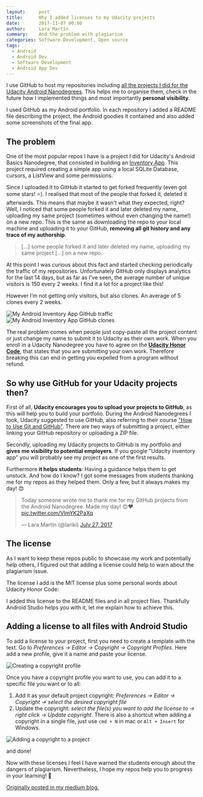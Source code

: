 ```yaml
---
layout:     post
title:      Why I added licenses to my Udacity projects
date:       2017-11-07 00:00
author:     Lara Martín
summary:    And the problem with plagiarism
categories: Software Development, Open source
tags:
  - Android
  - Android Dev
  - Software Development
  - Android App Dev
---
```



I use GitHub to host my repositories including [all the projects I did for the Udacity Android Nanodegrees](https://medium.com/udacity/a-year-of-android-ffba9f3e40b6). This helps me to organise them, check in the future how I implemented things and most importantly **personal visibility**.

I used GitHub as my Android portfolio. In each repository I added a README file describing the project, the Android goodies it contained and also added some screenshots of the final app.

## The problem

One of the most popular repos I have is a project I did for Udacity's Android Basics Nanodegree, that consisted in building an [Inventory App](https://github.com/laramartin/android_inventory). This project required creating a simple app using a local SQLite Database, cursors, a ListView and some permissions.

Since I uploaded it to GitHub it started to get forked frequently (even got some stars! ⭐). I realised that most of the people that forked it, deleted it afterwards. This means that maybe it wasn't what they expected, right? Well, I noticed that some people forked it and later deleted my name, uploading my same project (sometimes without even changing the name!) on a new repo. This is the same as downloading the repo to your local machine and uploading it to your GitHub, **removing all git history and any trace of my authorship**.

> […] some people forked it and later deleted my name, uploading my same project […] on a new repo.


At this point I was curious about this fact and started checking periodically the traffic of my repositories. Unfortunately GitHub only displays analytics for the last 14 days, but as far as I've seen, the average number of unique visitors is 150 every 2 weeks. I find it a lot for a project like this!

However I’m not getting only visitors, but also clones. An average of 5 clones every 2 weeks.

![My Android Inventory App GitHub traffic](https://thepracticaldev.s3.amazonaws.com/i/xdotkqtmrt5odqxmcwk3.png)
![My Android Inventory App GitHub clones](https://thepracticaldev.s3.amazonaws.com/i/w2d01v3soonu0a8l5ee3.png)



The real problem comes when people just copy-paste all the project content or just change my name to submit it to Udacity as their own work. When you enroll in a Udacity Nanodegree you have to agree on the [**Udacity Honor Code**](https://udacity.zendesk.com/hc/en-us/articles/210667103-What-is-the-Udacity-Honor-Code-), that states that you are submitting your own work. Therefore breaking this can end in getting you expelled from a program without refund.


## So why use GitHub for your Udacity projects then?

First of all, **Udacity encourages you to upload your projects to GitHub**, as this will help you to build your portfolio. During the Android Nanodegrees I took, Udacity suggested to use GitHub, also referring to their course ["How to Use Git and GitHub"](https://www.udacity.com/course/how-to-use-git-and-github--ud775). There are two ways of submitting a project, either linking your GitHub repository or uploading a ZIP file.

Secondly, uploading my Udacity projects to GitHub is my portfolio and **gives me visibility to potential employers**. If you google "Udacity inventory app" you will probably see my project as one of the first results.

Furthermore **it helps students**: Having a guidance helps them to get unstuck. And how do I know? I got some messages from students thanking me for my repos as they helped them. Only a few, but it always makes my day! 😍

<blockquote class="twitter-tweet" data-lang="en"><p lang="en" dir="ltr">Today someone wrote me to thank me for my GitHub projects from the Android Nanodegree. Made my day! 😍❤️ <a href="https://t.co/VImYK2PaXq">pic.twitter.com/VImYK2PaXq</a></p>&mdash; Lara Martín (@lariki) <a href="https://twitter.com/lariki/status/890557312766758912?ref_src=twsrc%5Etfw">July 27, 2017</a></blockquote>
<script async src="https://platform.twitter.com/widgets.js" charset="utf-8"></script>



## The license

As I want to keep these repos public to showcase my work and potentially help others, I figured out that adding a license could help to warn about the plagiarism issue.

The license I add is the MIT license plus some personal words about Udacity Honor Code:

<script src="https://gist.github.com/laramartin/7796d730bba8cf689f628d9b011e91d8.js"></script>


I added this license to the README files and in all project files. Thankfully Android Studio helps you with it, let me explain how to achieve this.

## Adding a license to all files with Android Studio

To add a license to your project, first you need to create a template with the text. Go to *Preferences -> Editor -> Copyright -> Copyright Profiles*. Here add a new profile, give it a name and paste your license.

![Creating a copyright profile](https://thepracticaldev.s3.amazonaws.com/i/372bik6706qs1rtegsi6.gif)

Once you have a copyright profile you want to use, you can add it to a specific file you want or to all:

1. Add it as your default project copyright: *Preferences -> Editor -> Copyright -> select the desired copyright file*
2. Update the copyright: *select the file(s) you want to add the license to -> right click -> Update copyright*. There is also a shortcut when adding a copyright in a single file, just use `cmd + N` in mac or `Alt + Insert` for Windows.

![Adding a copyright to a project](https://thepracticaldev.s3.amazonaws.com/i/xhdm3i3i8bf83qn1gzzp.gif)

and done!

Now with these licenses I feel I have warned the students enough about the dangers of plagiarism. Nevertheless, I hope my repos help you to progress in your learning! 💚

[Originally posted in my medium blog.](https://medium.com/@laramartin/why-i-added-licenses-to-my-udacity-projects-3070f602006e)
